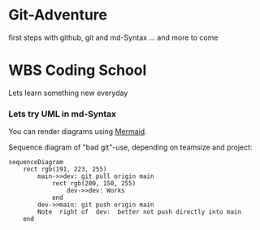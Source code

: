 
# Git-Adventure
first steps with github, git and md-Syntax ... and more to come

# WBS Coding School
Lets learn something new everyday

### Lets try UML in md-Syntax
You can render diagrams using [Mermaid](https://mermaidjs.github.io/). 

Sequence diagram of "bad git"-use, depending on teamsize and project:
```mermaid
sequenceDiagram   
    rect rgb(191, 223, 255)   
        main->>dev: git pull origin main
            rect rgb(200, 150, 255)
                dev->>dev: Works
            end
		dev->>main: git push origin main
		Note  right of  dev:  better not push directly into main
    end


```
